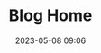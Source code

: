 ---
home: true
layout: BlogHome
icon: home
title: Blog Home
heroImage: /logo.svg
heroText: Huxzhi's blog
tagline: Switch Chinese for better experience 
# heroFullScreen: true
projects:
  - icon: project
    name: project name
    desc: project detailed description
    link: https://your.project.link

  - icon: link
    name: link name
    desc: link detailed description
    link: https://link.address

  - icon: book
    name: book name
    desc: Detailed description of the book
    link: https://link.to.your.book

  - icon: article
    name: article name
    desc: Detailed description of the article
    link: https://link.to.your.article


footer: footer text
date: 2023-05-08 09:06
updated: 2023-05-08 09:12
---